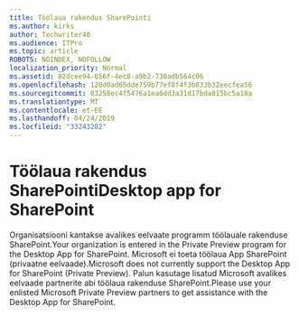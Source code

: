 ```yaml
---
title: Töölaua rakendus SharePointi
ms.author: kirks
author: Techwriter40
ms.audience: ITPro
ms.topic: article
ROBOTS: NOINDEX, NOFOLLOW
localization_priority: Normal
ms.assetid: 82dcee94-656f-4ec8-a9b2-730adb564c06
ms.openlocfilehash: 120d0ad65dde759b77ef8f4f3b833b32eecfea56
ms.sourcegitcommit: 03258ec4f5476a1ea6dd3a31d17bda815bc5a18a
ms.translationtype: MT
ms.contentlocale: et-EE
ms.lasthandoff: 04/24/2019
ms.locfileid: "33243282"
---
```

# <a name="desktop-app-for-sharepoint"></a><span data-ttu-id="54939-102">Töölaua rakendus SharePointi</span><span class="sxs-lookup"><span data-stu-id="54939-102">Desktop app for SharePoint</span></span>

<span data-ttu-id="54939-103">Organisatsiooni kantakse avalikes eelvaate programm töölauale rakenduse SharePoint.</span><span class="sxs-lookup"><span data-stu-id="54939-103">Your organization is entered in the Private Preview program for the Desktop App for SharePoint.</span></span> <span data-ttu-id="54939-104">Microsoft ei toeta töölaua App SharePoint (privaatne eelvaade).</span><span class="sxs-lookup"><span data-stu-id="54939-104">Microsoft does not currently support the Desktop App for SharePoint (Private Preview).</span></span> <span data-ttu-id="54939-105">Palun kasutage lisatud Microsoft avalikes eelvaade partnerite abi töölaua rakenduse SharePoint.</span><span class="sxs-lookup"><span data-stu-id="54939-105">Please use your enlisted Microsoft Private Preview partners to get assistance with the Desktop App for SharePoint.</span></span>
